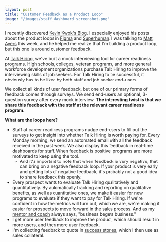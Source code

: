 ```yaml
---
layout: post
title: "Customer Feedback as a Product Loop"
image: "/images/staff_dashboard_screenshot.png"
---
```

I recently discovered [Kevin Kwok's Blog](https://kwokchain.com/).  I especially enjoyed his posts about the product loops in [Figma](https://kwokchain.com/2020/06/19/why-figma-wins/) and [Superhuman](https://kwokchain.com/2019/10/24/notes-on-superhumans-acquisition-loops/).  I was talking to [Matt Ayers](https://www.indiehackers.com/post/intuition-and-conversations-598dd2f7d6) this week, and he helped me realize that I'm building a product loop, but this one is around customer feedback.

At [Talk Hiring](https://www.talkhiring.com/), we've built a mock interviewing tool for career readiness programs.  High schools, colleges, veteran programs, and more general workforce development organizations purchase Talk Hiring to improve the interviewing skills of job seekers.  For Talk Hiring to be successful, it obviously has to be liked by both staff and job seeker end-users.

We collect all kinds of user feedback, but one of our primary forms of feedback comes through surveys.  We send end-users an optional, 3-question survey after every mock interview.  **The interesting twist is that we share this feedback with the staff at the relevant career readiness program.**

**What are the loops here?**

- Staff at career readiness programs nudge end-users to fill out the surveys to get insight into whether Talk Hiring is worth paying for.  Every Monday morning, we send an automated email with all the feedback received in the past week.  We also display this feedback in real-time dashboards for staff.  When feedback is positive, programs are more motivated to keep using the tool.
    - And it's important to note that when feedback is very negative, that can bring on a negative feedback loop.  If your product is very early and getting lots of negative feedback, it's probably not a good idea to share feedback this openly.
- Every prospect wants to evaluate Talk Hiring qualitatively and quantitatively.  By automatically tracking and reporting on qualitative benefits, as well as quantitative ones, we make it easier for new programs to evaluate if they want to pay for Talk Hiring.  If we're confident in how the metrics will turn out, which we are, we're making it easier for prospects to move forward in the sales process.  And as my [mentor and coach](https://www.linkedin.com/in/arnoldrintzler/) always says, "business begets business."
- I get more user feedback to improve the product, which should result in more users, and then more user feedback.
- I'm collecting feedback to quote in [success stories](https://talkhiring.com/success-stories), which I then use as sales collateral.
